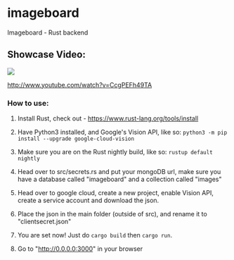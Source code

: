 # imageboard
Imageboard - Rust backend

## Showcase Video:

[![](http://img.youtube.com/vi/CcgPEFh49TA/0.jpg)](http://www.youtube.com/watch?v=CcgPEFh49TA "")

http://www.youtube.com/watch?v=CcgPEFh49TA

### How to use:
1. Install Rust, check out - https://www.rust-lang.org/tools/install
2. Have Python3 installed, and Google's Vision API, like so: `python3 -m pip install --upgrade google-cloud-vision`
3. Make sure you are on the Rust nightly build, like so:
`rustup default nightly`
   
4. Head over to src/secrets.rs and put your mongoDB url, make sure you have a database called "imageboard" and a collection called "images"
5. Head over to google cloud, create a new project, enable Vision API, create a service account and download the json.

6. Place the json in the main folder (outside of src), and rename it to "clientsecret.json"
7. You are set now! Just do `cargo build` then `cargo run`.
8. Go to "http://0.0.0.0:3000" in your browser
